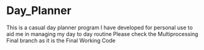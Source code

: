 # Day_Planner
This is a casual day planner program I have developed for personal use to aid me in managing my day to day routine
Please check the Multiprocessing Final branch as it is the Final Working Code

